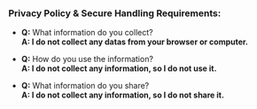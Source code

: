 ### Privacy Policy & Secure Handling Requirements:


* <b>Q:</b> What information do you collect?<br>
<b>A: I do not collect any datas from your browser or computer. </b>

* <b>Q:</b>  How do you use the information?<br>
<b>A: I do not collect any information, so I do not use it.</b>

* <b>Q:</b>  What information do you share?</br>
<b>A: I do not collect any information, so I do not share it.</b>
